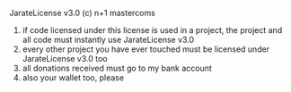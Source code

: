 JarateLicense v3.0
(c) n+1 mastercoms

1) if code licensed under this license is used in a project, the project and all code must instantly use JarateLicense v3.0
2) every other project you have ever touched must be licensed under JarateLicense v3.0 too
3) all donations received must go to my bank account
4) also your wallet too, please
